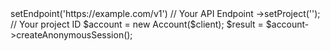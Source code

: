 <?php

use Appwrite\Client;
use Appwrite\Services\Account;

$client = (new Client())
    ->setEndpoint('https://example.com/v1') // Your API Endpoint
    ->setProject('<YOUR_PROJECT_ID>'); // Your project ID

$account = new Account($client);

$result = $account->createAnonymousSession();
